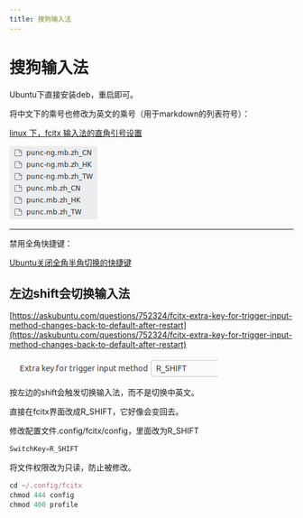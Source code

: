 ```yaml
---
title: 搜狗输入法
---
```


# 搜狗输入法

Ubuntu下直接安装deb，重启即可。

将中文下的乘号也修改为英文的乘号（用于markdown的列表符号）：

[linux 下，fcitx 输入法的直角引号设置](https://www.xianmin.org/post/linux-fcitx-punc/)

![%E6%90%9C%E7%8B%97%E8%BE%93%E5%85%A5%E6%B3%95/Untitled.png](%E6%90%9C%E7%8B%97%E8%BE%93%E5%85%A5%E6%B3%95/Untitled.png)

---

禁用全角快捷键：

[Ubuntu关闭全角半角切换的快捷键](https://www.jianshu.com/p/6b833abc8114)

## 左边shift会切换输入法

[https://askubuntu.com/questions/752324/fcitx-extra-key-for-trigger-input-method-changes-back-to-default-after-restart](https://askubuntu.com/questions/752324/fcitx-extra-key-for-trigger-input-method-changes-back-to-default-after-restart)

![%E6%90%9C%E7%8B%97%E8%BE%93%E5%85%A5%E6%B3%95/Untitled%201.png](%E6%90%9C%E7%8B%97%E8%BE%93%E5%85%A5%E6%B3%95/Untitled%201.png)

按左边的shift会触发切换输入法，而不是切换中英文。

直接在fcitx界面改成R_SHIFT，它好像会变回去。

修改配置文件.config/fcitx/config，里面改为R_SHIFT

```jsx
SwitchKey=R_SHIFT
```

将文件权限改为只读，防止被修改。

```jsx
cd ~/.config/fcitx
chmod 444 config
chmod 400 profile
```